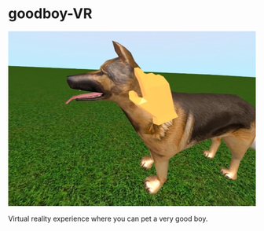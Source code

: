 # goodboy-VR

<p align="center">
	<img src="src/assets/images/goodboyvr.png" />
</p>

Virtual reality experience where you can pet a very good boy.
